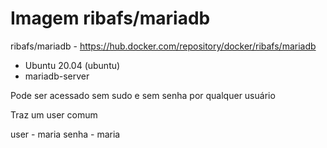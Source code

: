# Imagem ribafs/mariadb

ribafs/mariadb - https://hub.docker.com/repository/docker/ribafs/mariadb

- Ubuntu 20.04 (ubuntu)
- mariadb-server

Pode ser acessado sem sudo e sem senha por qualquer usuário

Traz um user comum

user - maria
senha - maria
